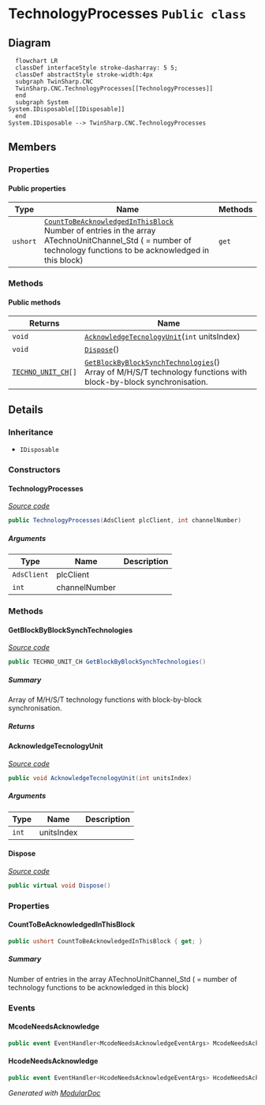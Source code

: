# TechnologyProcesses `Public class`

## Diagram
```mermaid
  flowchart LR
  classDef interfaceStyle stroke-dasharray: 5 5;
  classDef abstractStyle stroke-width:4px
  subgraph TwinSharp.CNC
  TwinSharp.CNC.TechnologyProcesses[[TechnologyProcesses]]
  end
  subgraph System
System.IDisposable[[IDisposable]]
  end
System.IDisposable --> TwinSharp.CNC.TechnologyProcesses
```

## Members
### Properties
#### Public  properties
| Type | Name | Methods |
| --- | --- | --- |
| `ushort` | [`CountToBeAcknowledgedInThisBlock`](#counttobeacknowledgedinthisblock)<br>Number of entries in the array ATechnoUnitChannel_Std ( = number of technology functions to be acknowledged in this block) | `get` |

### Methods
#### Public  methods
| Returns | Name |
| --- | --- |
| `void` | [`AcknowledgeTecnologyUnit`](#acknowledgetecnologyunit)(`int` unitsIndex) |
| `void` | [`Dispose`](#dispose)() |
| [`TECHNO_UNIT_CH`](./TECHNO_UNIT_CH.md)`[]` | [`GetBlockByBlockSynchTechnologies`](#getblockbyblocksynchtechnologies)()<br>Array of M/H/S/T technology functions with block-by-block synchronisation. |

## Details
### Inheritance
 - `IDisposable`

### Constructors
#### TechnologyProcesses
[*Source code*](https://github.com///blob//TwinSharp/CNC/TechnologyProcesses.cs#L21)
```csharp
public TechnologyProcesses(AdsClient plcClient, int channelNumber)
```
##### Arguments
| Type | Name | Description |
| --- | --- | --- |
| `AdsClient` | plcClient |   |
| `int` | channelNumber |   |

### Methods
#### GetBlockByBlockSynchTechnologies
[*Source code*](https://github.com///blob//TwinSharp/CNC/TechnologyProcesses.cs#L125)
```csharp
public TECHNO_UNIT_CH GetBlockByBlockSynchTechnologies()
```
##### Summary
Array of M/H/S/T technology functions with block-by-block synchronisation.

##### Returns


#### AcknowledgeTecnologyUnit
[*Source code*](https://github.com///blob//TwinSharp/CNC/TechnologyProcesses.cs#L133)
```csharp
public void AcknowledgeTecnologyUnit(int unitsIndex)
```
##### Arguments
| Type | Name | Description |
| --- | --- | --- |
| `int` | unitsIndex |   |

#### Dispose
[*Source code*](https://github.com///blob//TwinSharp/CNC/TechnologyProcesses.cs#L168)
```csharp
public virtual void Dispose()
```

### Properties
#### CountToBeAcknowledgedInThisBlock
```csharp
public ushort CountToBeAcknowledgedInThisBlock { get; }
```
##### Summary
Number of entries in the array ATechnoUnitChannel_Std ( = number of technology functions to be acknowledged in this block)

### Events
#### McodeNeedsAcknowledge
```csharp
public event EventHandler<McodeNeedsAcknowledgeEventArgs> McodeNeedsAcknowledge
```

#### HcodeNeedsAcknowledge
```csharp
public event EventHandler<HcodeNeedsAcknowledgeEventArgs> HcodeNeedsAcknowledge
```

*Generated with* [*ModularDoc*](https://github.com/hailstorm75/ModularDoc)
